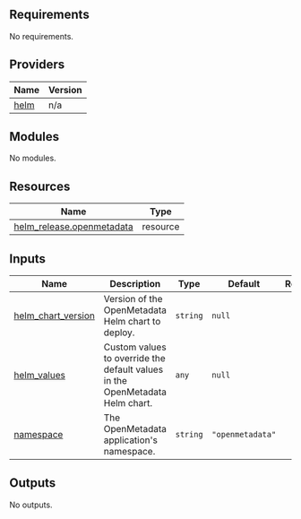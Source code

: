 ## Requirements

No requirements.

## Providers

| Name | Version |
|------|---------|
| <a name="provider_helm"></a> [helm](#provider\_helm) | n/a |

## Modules

No modules.

## Resources

| Name | Type |
|------|------|
| [helm_release.openmetadata](https://registry.terraform.io/providers/hashicorp/helm/latest/docs/resources/release) | resource |

## Inputs

| Name | Description | Type | Default | Required |
|------|-------------|------|---------|:--------:|
| <a name="input_helm_chart_version"></a> [helm\_chart\_version](#input\_helm\_chart\_version) | Version of the OpenMetadata Helm chart to deploy. | `string` | `null` | no |
| <a name="input_helm_values"></a> [helm\_values](#input\_helm\_values) | Custom values to override the default values in the OpenMetadata Helm chart. | `any` | `null` | no |
| <a name="input_namespace"></a> [namespace](#input\_namespace) | The OpenMetadata application's namespace. | `string` | `"openmetadata"` | no |

## Outputs

No outputs.